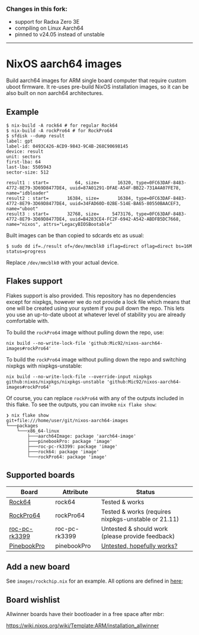### Changes in this fork:
- support for Radxa Zero 3E
- compiling on Linux Aarch64
- pinned to v24.05 instead of unstable

---

# NixOS aarch64 images

Build aarch64 images for ARM single board computer that require
custom uboot firmware.
It re-uses pre-build NixOS installation images,
so it can be also built on non aarch64 architectures.

## Example

```console
$ nix-build -A rock64 # for regular Rock64
$ nix-build -A rockPro64 # for RockPro64
$ sfdisk --dump result
label: gpt
label-id: 0493C426-ACD9-9843-9C4B-268C90698145
device: result
unit: sectors
first-lba: 64
last-lba: 5505943
sector-size: 512

result1 : start=          64, size=       16320, type=0FC63DAF-8483-4772-8E79-3D69D8477DE4, uuid=87A01291-DFAE-A54F-BB22-731A4A07FE78, name="idbloader"
result2 : start=       16384, size=       16384, type=0FC63DAF-8483-4772-8E79-3D69D8477DE4, uuid=34FAD60D-02BE-514E-BA65-80550BAACEF3, name="uboot"
result3 : start=       32768, size=     5473176, type=0FC63DAF-8483-4772-8E79-3D69D8477DE4, uuid=B4283CE4-FC2F-6942-A542-ABDFB5DC7668, name="nixos", attrs="LegacyBIOSBootable"
```

Built images can be than copied to sdcards etc as usual:

``` console
$ sudo dd if=./result of=/dev/mmcblk0 iflag=direct oflag=direct bs=16M status=progress
```

Replace `/dev/mmcblk0` with your actual device.

## Flakes support

Flakes support is also provided. This repository has no dependencies except for nixpkgs, however we do not provide a
lock file which means that one will be created using your system if you pull down the repo. This lets you use an
up-to-date uboot at whatever level of stability you are already comfortable with.

To build the `rockPro64` image without pulling down the repo, use:
```
nix build --no-write-lock-file 'github:Mic92/nixos-aarch64-images#rockPro64'
```

To build the `rockPro64` image without pulling down the repo and switching nixpkgs with nixpkgs-unstable:
```
nix build --no-write-lock-file --override-input nixpkgs github:nixos/nixpkgs/nixpkgs-unstable 'github:Mic92/nixos-aarch64-images#rockPro64'
```

Of course, you can replace `rockPro64` with any of the outputs included in this flake. To see the outputs, you can
invoke `nix flake show`:

```
❯ nix flake show
git+file:///home/user/git/nixos-aarch64-images
└───packages
    └───x86_64-linux
        ├───aarch64Image: package 'aarch64-image'
        ├───pinebookPro: package 'image'
        ├───roc-pc-rk3399: package 'image'
        ├───rock64: package 'image'
        └───rockPro64: package 'image'
```


## Supported boards

| Board                            | Attribute     | Status                                                                      |
| ---------------------------------|---------------| --------------------------------------------------------------------------- |
| [Rock64][]                       | rock64        | Tested & works                                                              |
| [RockPro64][]                    | rockPro64     | Tested & works (requires nixpkgs-unstable or 21.11)                         |
| [roc-pc-rk3399][]                | roc-pc-rk3399 | Untested & should work (please provide feedback)                            |
| [PinebookPro][]                  | pinebookPro   | [Untested, hopefully works?](https://github.com/Mic92/nixos-aarch64-images/issues/8) |

[Rock64]: https://wiki.nixos.org/wiki/NixOS_on_ARM/PINE64_ROCK64
[RockPro64]: https://wiki.nixos.org/wiki/NixOS_on_ARM/PINE64_ROCKPro64
[roc-pc-rk3399]: https://wiki.nixos.org/wiki/NixOS_on_ARM/Libre_Computer_ROC-RK3399-PC
[PinebookPro]: https://wiki.nixos.org/wiki/NixOS_on_ARM/PINE64_Pinebook_Pro

## Add a new board

See `images/rockchip.nix` for an example.
All options are defined in [here](pkgs/build-image/options.nix);

## Board wishlist

Allwinner boards have their bootloader in a free space after mbr:

https://wiki.nixos.org/wiki/Template:ARM/installation_allwinner
